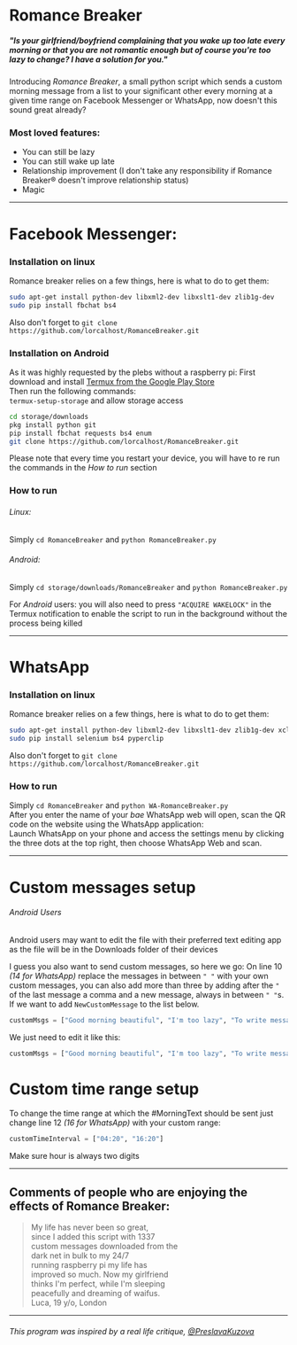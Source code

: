 # Romance Breaker
##### "Is your girlfriend/boyfriend complaining that you wake up too late every morning or that you are not romantic enough but of course you're too lazy to change? I have a solution for you."  
  
Introducing *Romance Breaker*, a small python script which sends a custom morning message from a list to your significant other every morning at a given time range on Facebook Messenger or WhatsApp, now doesn't this sound great already?

### Most loved features:
  - You can still be lazy
  - You can still wake up late
  - Relationship improvement (I don't take any responsibility if Romance Breaker® doesn't improve relationship status)
  - Magic

---
# Facebook Messenger:
### Installation on linux

Romance breaker relies on a few things, here is what to do to get them:
```sh
sudo apt-get install python-dev libxml2-dev libxslt1-dev zlib1g-dev
sudo pip install fbchat bs4 
```
Also don't forget to ```git clone https://github.com/lorcalhost/RomanceBreaker.git```

### Installation on Android 
As it was highly requested by the plebs without a raspberry pi:
First download and install [Termux from the Google Play Store](https://play.google.com/store/apps/details?id=com.termux)  
Then run the following commands:   
```termux-setup-storage``` and allow storage access  
```sh
cd storage/downloads 
pkg install python git
pip install fbchat requests bs4 enum
git clone https://github.com/lorcalhost/RomanceBreaker.git
```
Please note that every time you restart your device, you will have to re run the commands in the *How to run* section

### How to run
###### Linux:
Simply ```cd RomanceBreaker``` and ```python RomanceBreaker.py```  
###### Android:
Simply ```cd storage/downloads/RomanceBreaker``` and ```python RomanceBreaker.py```  

For *Android* users: you will also need to press ```"ACQUIRE WAKELOCK"``` in the Termux notification to enable the script to run in the background without the process being killed

---

# WhatsApp
### Installation on linux

Romance breaker relies on a few things, here is what to do to get them:
```sh
sudo apt-get install python-dev libxml2-dev libxslt1-dev zlib1g-dev xclip
sudo pip install selenium bs4 pyperclip
```
Also don't forget to ```git clone https://github.com/lorcalhost/RomanceBreaker.git```
### How to run
Simply ```cd RomanceBreaker``` and ```python WA-RomanceBreaker.py```  
After you enter the name of your *bae* WhatsApp web will open, scan the QR code on the website using the WhatsApp application:  
Launch WhatsApp on your phone and access the settings menu by clicking the three dots at the top right, then choose WhatsApp Web and scan. 

---


# Custom messages setup
###### Android Users
Android users may want to edit the file with their preferred text editing app as the file will be in the Downloads folder of their devices  
  
I guess you also want to send custom messages, so here we go: 
On line 10 *(14 for WhatsApp)* replace the messages in between ```" "``` with your own custom messages, you can also add more than three by adding after the ```"``` of the last message a comma and a new message, always in between ```" "```s. 
If we want to add ```NewCustomMessage``` to the list below. 
```python
customMsgs = ["Good morning beautiful", "I'm too lazy", "To write messages on my own"]
```
We just need to edit it like this:
```python
customMsgs = ["Good morning beautiful", "I'm too lazy", "To write messages on my own", "NewCustomMessage"]
```
# Custom time range setup
To change the time range at which the #MorningText should be sent just change line 12 *(16 for WhatsApp)* with your custom range:
```python
customTimeInterval = ["04:20", "16:20"]
```
Make sure hour is always two digits


---

## Comments of people who are enjoying the effects of Romance Breaker:  
  
> My life has never been so great,  
> since I added this script with 1337  
> custom messages downloaded from the  
> dark net in bulk to my 24/7  
> running raspberry pi my life has  
> improved so much. Now my girlfriend  
> thinks I'm perfect, while I'm sleeping  
> peacefully and dreaming of waifus.  
Luca, 19 y/o, London  
---
###### This program was inspired by a real life critique, [@PreslavaKuzova](https://github.com/PreslavaKuzova)
